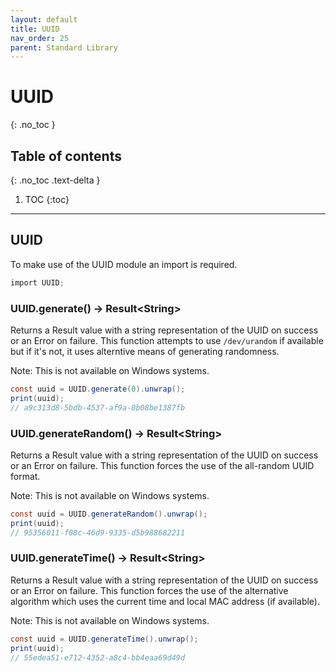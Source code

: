 ```yaml
---
layout: default
title: UUID
nav_order: 25
parent: Standard Library
---
```


# UUID
{: .no_toc }

## Table of contents
{: .no_toc .text-delta }

1. TOC
{:toc}

---

## UUID

To make use of the UUID module an import is required.

```cs
import UUID;
```

### UUID.generate() -> Result\<String>

Returns a Result value with a string representation of the UUID on success or an Error on failure. This function attempts to use `/dev/urandom` if available but if it's not, it uses alterntive means of generating randomness.

Note: This is not available on Windows systems.

```cs
const uuid = UUID.generate(0).unwrap();
print(uuid);
// a9c313d8-5bdb-4537-af9a-0b08be1387fb
```

### UUID.generateRandom() -> Result\<String>

Returns a Result value with a string representation of the UUID on success or an Error on failure. This function forces the use of the all-random UUID format.

Note: This is not available on Windows systems.

```cs
const uuid = UUID.generateRandom().unwrap();
print(uuid);
// 95356011-f08c-46d9-9335-d5b988682211
```

### UUID.generateTime() -> Result\<String>

Returns a Result value with a string representation of the UUID on success or an Error on failure. This function forces the use of the alternative algorithm which uses the current time and local MAC address (if available).

Note: This is not available on Windows systems.

```cs
const uuid = UUID.generateTime().unwrap();
print(uuid);
// 55edea51-e712-4352-a8c4-bb4eaa69d49d
```
